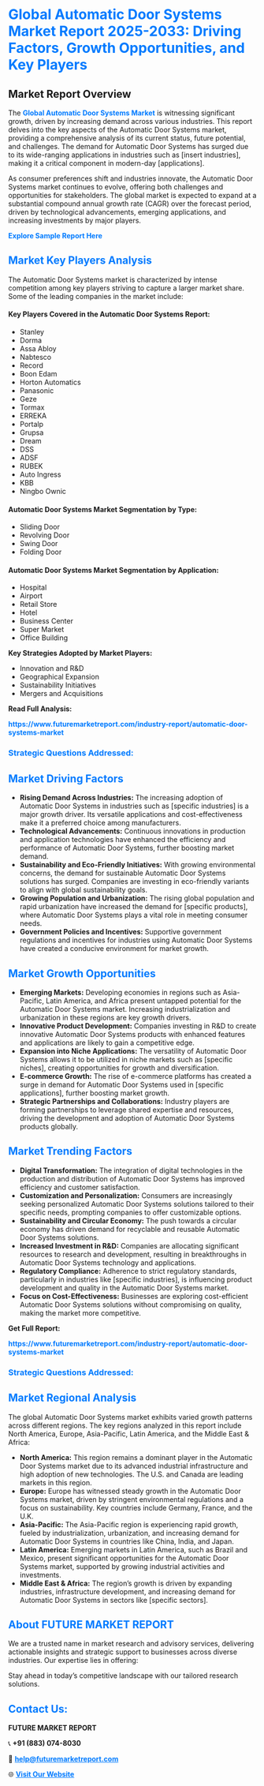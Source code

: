 <h1 style="color: #007BFF;">Global Automatic Door Systems Market Report 2025-2033: Driving Factors, Growth Opportunities, and Key Players</h1>

<section id="overview">
<h2>Market Report Overview</h2>
<p>The <a href="https://www.futuremarketreport.com/industry-report/automatic-door-systems-market" style="color: #007BFF; text-decoration: none;"><strong>Global Automatic Door Systems Market</strong></a> is witnessing significant growth, driven by increasing demand across various industries. This report delves into the key aspects of the Automatic Door Systems market, providing a comprehensive analysis of its current status, future potential, and challenges. The demand for Automatic Door Systems has surged due to its wide-ranging applications in industries such as [insert industries], making it a critical component in modern-day [applications].</p>
<p>As consumer preferences shift and industries innovate, the Automatic Door Systems market continues to evolve, offering both challenges and opportunities for stakeholders. The global market is expected to expand at a substantial compound annual growth rate (CAGR) over the forecast period, driven by technological advancements, emerging applications, and increasing investments by major players.</p>
</section>

<section id="overview">
<p><a href="https://www.futuremarketreport.com/request-sample/reportId=85850" style="color: #007BFF; text-decoration: none;"><strong>Explore Sample Report Here</strong></a></p>
</section>

<section id="key-players">
<h2 style="color: #007BFF;">Market Key Players Analysis</h2>
<p>The Automatic Door Systems market is characterized by intense competition among key players striving to capture a larger market share. Some of the leading companies in the market include:</p>
<h4>Key Players Covered in the Automatic Door Systems Report:</h4>
<ul><li>Stanley</li><li>Dorma</li><li>Assa Abloy</li><li>Nabtesco</li><li>Record</li><li>Boon Edam</li><li>Horton Automatics</li><li>Panasonic</li><li>Geze</li><li>Tormax</li><li>ERREKA</li><li>Portalp</li><li>Grupsa</li><li>Dream</li><li>DSS</li><li>ADSF</li><li>RUBEK</li><li>Auto Ingress</li><li>KBB</li><li>Ningbo Ownic</li></ul>
<h4>Automatic Door Systems Market Segmentation by Type:</h4>
<ul><li>Sliding Door</li><li>Revolving Door</li><li>Swing Door</li><li>Folding Door</li></ul>

<h4>Automatic Door Systems Market Segmentation by Application:</h4>
<ul><li>Hospital</li><li>Airport</li><li>Retail Store</li><li>Hotel</li><li>Business Center</li><li>Super Market</li><li>Office Building</li></ul>
<p><strong>Key Strategies Adopted by Market Players:</strong></p>
<ul>
<li>Innovation and R&D</li>
<li>Geographical Expansion</li>
<li>Sustainability Initiatives</li>
<li>Mergers and Acquisitions</li>
</ul>
</section>

<section>
<p><strong>Read Full Analysis: </strong></p><a href="https://www.futuremarketreport.com/industry-report/automatic-door-systems-market" style="color: #007BFF; text-decoration: none;"><strong>https://www.futuremarketreport.com/industry-report/automatic-door-systems-market</strong></a>
<h3 style="color: #007BFF;">Strategic Questions Addressed:</h3>
</section>

<section id="driving-factors">
<h2 style="color: #007BFF;">Market Driving Factors</h2>
<ul>
<li><strong>Rising Demand Across Industries:</strong> The increasing adoption of Automatic Door Systems in industries such as [specific industries] is a major growth driver. Its versatile applications and cost-effectiveness make it a preferred choice among manufacturers.</li>
<li><strong>Technological Advancements:</strong> Continuous innovations in production and application technologies have enhanced the efficiency and performance of Automatic Door Systems, further boosting market demand.</li>
<li><strong>Sustainability and Eco-Friendly Initiatives:</strong> With growing environmental concerns, the demand for sustainable Automatic Door Systems solutions has surged. Companies are investing in eco-friendly variants to align with global sustainability goals.</li>
<li><strong>Growing Population and Urbanization:</strong> The rising global population and rapid urbanization have increased the demand for [specific products], where Automatic Door Systems plays a vital role in meeting consumer needs.</li>
<li><strong>Government Policies and Incentives:</strong> Supportive government regulations and incentives for industries using Automatic Door Systems have created a conducive environment for market growth.</li>
</ul>
</section>

<section id="growth-opportunities">
<h2 style="color: #007BFF;">Market Growth Opportunities</h2>
<ul>
<li><strong>Emerging Markets:</strong> Developing economies in regions such as Asia-Pacific, Latin America, and Africa present untapped potential for the Automatic Door Systems market. Increasing industrialization and urbanization in these regions are key growth drivers.</li>
<li><strong>Innovative Product Development:</strong> Companies investing in R&D to create innovative Automatic Door Systems products with enhanced features and applications are likely to gain a competitive edge.</li>
<li><strong>Expansion into Niche Applications:</strong> The versatility of Automatic Door Systems allows it to be utilized in niche markets such as [specific niches], creating opportunities for growth and diversification.</li>
<li><strong>E-commerce Growth:</strong> The rise of e-commerce platforms has created a surge in demand for Automatic Door Systems used in [specific applications], further boosting market growth.</li>
<li><strong>Strategic Partnerships and Collaborations:</strong> Industry players are forming partnerships to leverage shared expertise and resources, driving the development and adoption of Automatic Door Systems products globally.</li>
</ul>
</section>

<section id="trending-factors">
<h2 style="color: #007BFF;">Market Trending Factors</h2>
<ul>
<li><strong>Digital Transformation:</strong> The integration of digital technologies in the production and distribution of Automatic Door Systems has improved efficiency and customer satisfaction.</li>
<li><strong>Customization and Personalization:</strong> Consumers are increasingly seeking personalized Automatic Door Systems solutions tailored to their specific needs, prompting companies to offer customizable options.</li>
<li><strong>Sustainability and Circular Economy:</strong> The push towards a circular economy has driven demand for recyclable and reusable Automatic Door Systems solutions.</li>
<li><strong>Increased Investment in R&D:</strong> Companies are allocating significant resources to research and development, resulting in breakthroughs in Automatic Door Systems technology and applications.</li>
<li><strong>Regulatory Compliance:</strong> Adherence to strict regulatory standards, particularly in industries like [specific industries], is influencing product development and quality in the Automatic Door Systems market.</li>
<li><strong>Focus on Cost-Effectiveness:</strong> Businesses are exploring cost-efficient Automatic Door Systems solutions without compromising on quality, making the market more competitive.</li>
</ul>
</section>

<section>
<p><strong>Get Full Report: </strong></p><a href="https://www.futuremarketreport.com/industry-report/automatic-door-systems-market" style="color: #007BFF; text-decoration: none;"><strong>https://www.futuremarketreport.com/industry-report/automatic-door-systems-market</strong></a>
<h3 style="color: #007BFF;">Strategic Questions Addressed:</h3>
</section>


<section id="regional-analysis">
<h2 style="color: #007BFF;">Market Regional Analysis</h2>
<p>The global Automatic Door Systems market exhibits varied growth patterns across different regions. The key regions analyzed in this report include North America, Europe, Asia-Pacific, Latin America, and the Middle East & Africa:</p>
<ul>
<li><strong>North America:</strong> This region remains a dominant player in the Automatic Door Systems market due to its advanced industrial infrastructure and high adoption of new technologies. The U.S. and Canada are leading markets in this region.</li>
<li><strong>Europe:</strong> Europe has witnessed steady growth in the Automatic Door Systems market, driven by stringent environmental regulations and a focus on sustainability. Key countries include Germany, France, and the U.K.</li>
<li><strong>Asia-Pacific:</strong> The Asia-Pacific region is experiencing rapid growth, fueled by industrialization, urbanization, and increasing demand for Automatic Door Systems in countries like China, India, and Japan.</li>
<li><strong>Latin America:</strong> Emerging markets in Latin America, such as Brazil and Mexico, present significant opportunities for the Automatic Door Systems market, supported by growing industrial activities and investments.</li>
<li><strong>Middle East & Africa:</strong> The region’s growth is driven by expanding industries, infrastructure development, and increasing demand for Automatic Door Systems in sectors like [specific sectors].</li>
</ul>
</section>

<footer>
<h2 style="color: #007BFF;">About FUTURE MARKET REPORT</h2>
<p>We are a trusted name in market research and advisory services, delivering actionable insights and strategic support to businesses across diverse industries. Our expertise lies in offering:</p>

<p>Stay ahead in today’s competitive landscape with our tailored research solutions.</p>

<h2 style="color: #007BFF;">Contact Us:</h2>
<p><strong>FUTURE MARKET REPORT</strong></p>
<p>📞 <strong>+91 (883) 074-8030</strong></p>
<p>📧 <strong><a href="mailto:help@futuremarketreport.com" style="color: #007BFF;">help@futuremarketreport.com</a></strong></p>
<p>🌐 <strong><a href="https://www.futuremarketreport.com/" style="color: #007BFF;">Visit Our Website</a></strong></p>
</footer>